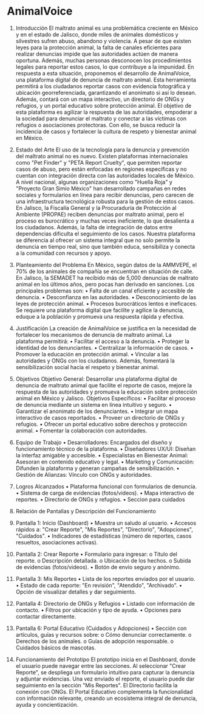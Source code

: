 # AnimalVoice
1. Introducción
El maltrato animal es una problemática creciente en México y en el estado de Jalisco, donde miles de animales domésticos y silvestres sufren abuso, abandono y violencia. A pesar de que existen leyes para la protección animal, la falta de canales eficientes para realizar denuncias impide que las autoridades actúen de manera oportuna. Además, muchas personas desconocen los procedimientos legales para reportar estos casos, lo que contribuye a la impunidad.
En respuesta a esta situación, proponemos el desarrollo de AnimalVoice, una plataforma digital de denuncia de maltrato animal. Esta herramienta permitirá a los ciudadanos reportar casos con evidencia fotográfica y ubicación georreferenciada, garantizando el anonimato si así lo desean. Además, contará con un mapa interactivo, un directorio de ONGs y refugios, y un portal educativo sobre protección animal.
El objetivo de esta plataforma es agilizar la respuesta de las autoridades, empoderar a la sociedad para denunciar el maltrato y conectar a las víctimas con refugios o asociaciones protectoras. Con ello, se busca reducir la incidencia de casos y fortalecer la cultura de respeto y bienestar animal en México.




2. Estado del Arte
El uso de la tecnología para la denuncia y prevención del maltrato animal no es nuevo. Existen plataformas internacionales como "Pet Finder" y "PETA Report Cruelty", que permiten reportar casos de abuso, pero están enfocadas en regiones específicas y no cuentan con integración directa con las autoridades locales de México.
A nivel nacional, algunas organizaciones como "Huella Roja" y "Proyecto Gran Simio México" han desarrollado campañas en redes sociales y formularios en línea para recibir denuncias, pero carecen de una infraestructura tecnológica robusta para la gestión de estos casos.
En Jalisco, la Fiscalía General y la Procuraduría de Protección al Ambiente (PROPAE) reciben denuncias por maltrato animal, pero el proceso es burocrático y muchas veces ineficiente, lo que desalienta a los ciudadanos. Además, la falta de integración de datos entre dependencias dificulta el seguimiento de los casos.
Nuestra plataforma se diferencia al ofrecer un sistema integral que no solo permite la denuncia en tiempo real, sino que también educa, sensibiliza y conecta a la comunidad con recursos y apoyo.




3. Planteamiento del Problema
En México, según datos de la AMMVEPE, el 70% de los animales de compañía se encuentran en situación de calle. En Jalisco, la SEMADET ha recibido más de 5,000 denuncias de maltrato animal en los últimos años, pero pocas han derivado en sanciones.
Los principales problemas son:
•	Falta de un canal eficiente y accesible de denuncia.
•	Desconfianza en las autoridades.
•	Desconocimiento de las leyes de protección animal.
•	Procesos burocráticos lentos e ineficaces.
Se requiere una plataforma digital que facilite y agilice la denuncia, eduque a la población y promueva una respuesta rápida y efectiva.









4. Justificación
La creación de AnimalVoice se justifica en la necesidad de fortalecer los mecanismos de denuncia de maltrato animal. La plataforma permitirá:
•	Facilitar el acceso a la denuncia.
•	Proteger la identidad de los denunciantes.
•	Centralizar la información de casos.
•	Promover la educación en protección animal.
•	Vincular a las autoridades y ONGs con los ciudadanos.
Además, fomentará la sensibilización social hacia el respeto y bienestar animal.

5. Objetivos
Objetivo General:
Desarrollar una plataforma digital de denuncia de maltrato animal que facilite el reporte de casos, mejore la respuesta de las autoridades y promueva la educación sobre protección animal en México y Jalisco.
Objetivos Específicos:
•	Facilitar el proceso de denuncia mediante un sistema en línea intuitivo y seguro.
•	Garantizar el anonimato de los denunciantes.
•	Integrar un mapa interactivo de casos reportados.
•	Proveer un directorio de ONGs y refugios.
•	Ofrecer un portal educativo sobre derechos y protección animal.
•	Fomentar la colaboración con autoridades.

6. Equipo de Trabajo
•	Desarrolladores: Encargados del diseño y funcionamiento técnico de la plataforma.
•	Diseñadores UX/UI: Diseñan la interfaz amigable y accesible.
•	Especialistas en Bienestar Animal: Asesoran en contenido educativo y legal.
•	Marketing y Comunicación: Difunden la plataforma y generan campañas de sensibilización.
•	Gestión de Alianzas: Vínculo con ONGs y autoridades.

7. Logros Alcanzados
•	Plataforma funcional con formularios de denuncia.
•	Sistema de carga de evidencias (fotos/videos).
•	Mapa interactivo de reportes.
•	Directorio de ONGs y refugios.
•	Seccion para cuidados
8. Relación de Pantallas y Descripción del Funcionamiento
1.	Pantalla 1: Inicio (Dashboard)
•	Muestra un saludo al usuario.
•	Accesos rápidos a: "Crear Reporte", "Mis Reportes", "Directorio", "Adopciones", "Cuidados".
•	Indicadores de estadísticas (número de reportes, casos resueltos, asociaciones activas).
 
2.	Pantalla 2: Crear Reporte
•	Formulario para ingresar:
o	Título del reporte.
o	Descripción detallada.
o	Ubicación de los hechos.
o	Subida de evidencias (fotos/videos).
•	Botón de envío seguro y anónimo.
 
3.	Pantalla 3: Mis Reportes
•	Lista de los reportes enviados por el usuario.
•	Estado de cada reporte: "En revisión", "Atendido", "Archivado".
•	Opción de visualizar detalles y dar seguimiento.
 
4.	Pantalla 4: Directorio de ONGs y Refugios
•	Listado con información de contacto.
•	Filtros por ubicación y tipo de ayuda.
•	Opciones para contactar directamente.
 
6.	Pantalla 6: Portal Educativo (Cuidados y Adopciones)
•	Sección con artículos, guías y recursos sobre:
o	Cómo denunciar correctamente.
o	Derechos de los animales.
o	Guías de adopción responsable.
o	Cuidados básicos de mascotas.









9. Funcionamiento del Prototipo
El prototipo inicia en el Dashboard, donde el usuario puede navegar entre las secciones. Al seleccionar "Crear Reporte", se despliega un formulario intuitivo para capturar la denuncia y adjuntar evidencias.
Una vez enviado el reporte, el usuario puede dar seguimiento en la sección "Mis Reportes". El Directorio facilita la conexión con ONGs.
El Portal Educativo complementa la funcionalidad con información relevante, creando un ecosistema integral de denuncia, ayuda y concientización.


